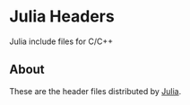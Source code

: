 # Julia Headers
Julia include files for C/C++

## About
These are the header files distributed by [Julia](https://julialang.org/downloads/).
